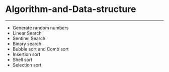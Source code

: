 # Algorithm-and-Data-structure
------------------------------
* Generate random numbers
* Linear Search 	
* Sentinel Search
* Binary search
* Bubble sort and Comb sort
* Insertion sort
* Shell sort
* Selection sort
